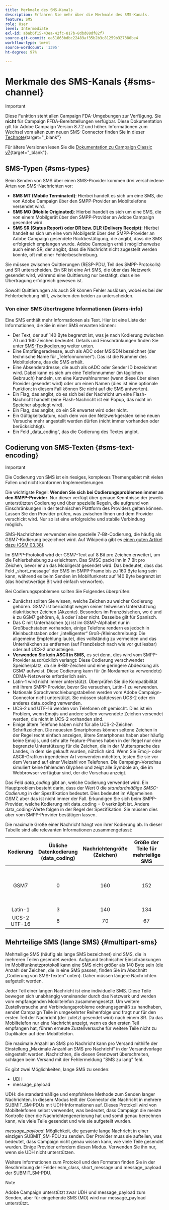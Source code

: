 ```yaml
---
title: Merkmale des SMS-Kanals
description: Erfahren Sie mehr über die Merkmale des SMS-Kanals.
feature: SMS
role: User
level: Intermediate
exl-id: abab6f15-43ea-42fc-817b-8dbd88df82f7
source-git-commit: ea51863bdbc22489af35b2b3c81259b327380be4
workflow-type: tm+mt
source-wordcount: '1395'
ht-degree: 97%

---
```


# Merkmale des SMS-Kanals {#sms-channel}

>[!IMPORTANT]
>
>Diese Funktion steht allen Campaign FDA-Umgebungen zur Verfügung. Sie **nicht** für Campaign FFDA-Bereitstellungen verfügbar. Diese Dokumentation gilt für Adobe Campaign Version 8.7.2 und höher. Informationen zum Wechsel vom alten zum neuen SMS-Connector finden Sie in dieser [Technote](https://experienceleague.adobe.com/docs/campaign/technotes-ac/tn-new/sms-migration){target="_blank"}
>
>Für ältere Versionen lesen Sie die [Dokumentation zu Campaign Classic v7](https://experienceleague.adobe.com/de/docs/campaign-classic/using/sending-messages/sending-messages-on-mobiles/sms-set-up/sms-set-up){target="_blank"}.

## SMS-Typen {#sms-types}

Beim Senden von SMS über einen SMS-Provider kommen drei verschiedene Arten von SMS-Nachrichten vor:

* **SMS MT (Mobile Terminated)**: Hierbei handelt es sich um eine SMS, die von Adobe Campaign über den SMPP-Provider an Mobiltelefone versendet wird.
* **SMS MO (Mobile Originated)**: Hierbei handelt es sich um eine SMS, die von einem Mobilgerät über den SMPP-Provider an Adobe Campaign gesendet wird.
* **SMS SR (Status Report) oder DR bzw. DLR (Delivery Receipt)**: Hierbei handelt es sich um eine vom Mobilgerät über den SMPP-Provider an Adobe Campaign gesendete Rückbestätigung, die angibt, dass die SMS erfolgreich empfangen wurde. Adobe Campaign erhält möglicherweise auch einen SR, der angibt, dass die Nachricht nicht zugestellt werden konnte, oft mit einer Fehlerbeschreibung.

Sie müssen zwischen Quittierungen (RESP-PDU, Teil des SMPP-Protokolls) und SR unterscheiden. Ein SR ist eine Art SMS, die über das Netzwerk gesendet wird, während eine Quittierung nur bestätigt, dass eine Übertragung erfolgreich gewesen ist.

Sowohl Quittierungen als auch SR können Fehler auslösen, wobei es bei der Fehlerbehebung hilft, zwischen den beiden zu unterscheiden.

### Von einer SMS übertragene Informationen  {#sms-info}

Eine SMS enthält mehr Informationen als Text. Hier ist eine Liste der Informationen, die Sie in einer SMS erwarten können:

* Der Text, der auf 140 Byte begrenzt ist, was je nach Kodierung zwischen 70 und 160 Zeichen bedeutet. Details und Einschränkungen finden Sie unter [SMS-Textkodierung](#sms-text-encoding) weiter unten.
* Eine Empfängeradresse, auch als ADC oder MSISDN bezeichnet (der technische Name für „Telefonnummer“). Das ist die Nummer des Mobiltelefons, das die SMS erhält.
* Eine Absenderadresse, die auch als oADC oder Sender ID bezeichnet wird. Dabei kann es sich um eine Telefonnummer (im täglichen Gebrauch) handeln, um eine Kurzwahlnummer (wenn diese über einen Provider gesendet wird) oder um einen Namen (dies ist eine optionale Funktion; in diesem Fall können Sie nicht auf die SMS antworten).
* Ein Flag, das angibt, ob es sich bei der Nachricht um eine Flash-Nachricht handelt (eine Flash-Nachricht ist ein Popup, das nicht im Speicher abgelegt wird).
* Ein Flag, das angibt, ob ein SR erwartet wird oder nicht.
* Ein Gültigkeitsdatum, nach dem von den Netzwerkgeräten keine neuen Versuche mehr angestellt werden dürfen (nicht immer vorhanden oder berücksichtigt).
* Ein Feld „data_coding“, das die Codierung des Textes angibt.

## Codierung von SMS-Texten {#sms-text-encoding}

>[!IMPORTANT]
>
>Die Codierung von SMS ist ein riesiges, komplexes Themengebiet mit vielen Fallen und nicht konformen Implementierungen.

Die wichtigste Regel: **Wenden Sie sich bei Codierungsproblemen immer an den SMPP-Provider**. Nur dieser verfügt über genaue Kenntnisse der jeweils unterstützten Codierung und über spezielle Regeln, die aufgrund von Einschränkungen in der technischen Plattform des Providers gelten können. Lassen Sie den Provider prüfen, was zwischen Ihnen und dem Provider verschickt wird. Nur so ist eine erfolgreiche und stabile Verbindung möglich.

SMS-Nachrichten verwenden eine spezielle 7-Bit-Codierung, die häufig als GSM7-Kodierung bezeichnet wird. Auf Wikipedia gibt es [einen guten Artikel dazu (GSM 03.38)](https://de.wikipedia.org/wiki/GSM_03.38).

Im SMPP-Protokoll wird der GSM7-Text auf 8 Bit pro Zeichen erweitert, um die Fehlerbehebung zu erleichtern. Das SMSC packt ihn in 7 Bit pro Zeichen, bevor er an das Mobilgerät gesendet wird. Das bedeutet, dass das Feld „short_message“ der SMS im SMPP-Frame bis zu 160 Byte lang sein kann, während es beim Senden im Mobilfunknetz auf 140 Byte begrenzt ist (das höchstwertige Bit wird einfach verworfen).

Bei Codierungsproblemen sollten Sie Folgendes überprüfen:
* Zunächst sollten Sie wissen, welche Zeichen zu welcher Codierung gehören. GSM7 ist berüchtigt wegen seiner teilweisen Unterstützung diakritischer Zeichen (Akzente). Besonders im Französischen, wo é und è zu GSM7 gehören, ê, â oder ï aber nicht. Dasselbe gilt für Spanisch.
* Das C mit Unterhäkchen (ç) ist im GSM7-Alphabet nur in Großbuchstaben vorhanden, einige Telefone rendern es jedoch in Kleinbuchstaben oder „intelligenter“ Groß-/Kleinschreibung: Die allgemeine Empfehlung lautet, dies vollständig zu vermeiden und das Unterhäkchen zu entfernen (auf Französisch nach wie vor gut lesbar) oder auf UCS-2 umzusteigen.
* **Verwenden Sie kein ASCII in SMS,** es sei denn, dies wird vom SMPP-Provider ausdrücklich verlangt: Diese Codierung verschwendet Speicherplatz, da sie 8-Bit-Zeichen und eine geringere Abdeckung als GSM7 aufweist. Diese Codierung kann für (in Nordamerika verwendete) CDMA-Netzwerke erforderlich sein.
* Latin-1 wird nicht immer unterstützt. Überprüfen Sie die Kompatibilität mit Ihrem SMPP-Provider, bevor Sie versuchen, Latin-1 zu verwenden.
* Nationale Sprachverschiebungstabellen werden vom Adobe Campaign-Connector nicht unterstützt. Sie müssen stattdessen UCS-2 oder ein anderes data_coding verwenden.
* UCS-2 und UTF-16 werden von Telefonen oft gemischt. Dies ist ein Problem, wenn Emojis und andere selten verwendete Zeichen versendet werden, die nicht in UCS-2 vorhanden sind.
* Einige ältere Telefone haben nicht für alle UCS-2-Zeichen Schriftzeichen. Die neuesten Smartphones können seltene Zeichen in der Regel recht einfach anzeigen, ältere Smartphones haben aber häufig keine Emojis, und sehr alte Feature-Phones haben in der Regel nur eine begrenzte Unterstützung für die Zeichen, die in der Muttersprache des Landes, in dem sie gekauft wurden, nützlich sind. Wenn Sie Emoji- oder ASCII-Grafiken irgendeiner Art verwenden möchten, testen Sie sie vor dem Versand auf einer Vielzahl von Telefonen. Die Campaign-Vorschau simuliert keine fehlenden Glyphen und zeigt alle Symbole an, die im Webbrowser verfügbar sind, der die Vorschau anzeigt.

Das Feld *data_coding* gibt an, welche Codierung verwendet wird. Ein Hauptproblem besteht darin, dass der Wert 0 die *standardmäßige SMSC-Codierung* in der Spezifikation bedeutet. Dies bedeutet im Allgemeinen GSM7, aber das ist nicht immer der Fall. Erkundigen Sie sich beim SMPP-Provider, welche Kodierung mit data_coding = 0 verknüpft ist. Andere data_coding-Werte folgen in der Regel der Spezifikation. Sie müssen dies aber vom SMPP-Provider bestätigen lassen.

Die maximale Größe einer Nachricht hängt von ihrer Kodierung ab. In dieser Tabelle sind alle relevanten Informationen zusammengefasst:

| Kodierung | Übliche Datenkodierung (data_coding) | Nachrichtengröße (Zeichen) | Größe der Teile für mehrteilige SMS | Verfügbare Zeichen |
|:-:|:-:|:-:|:-:|:-:|  
| GSM7 | 0 | 160 | 152 | GSM7-Standardzeichensatz + Erweiterung (erweiterte Zeichen benötigen 2 Zeichen) |
| Latin-1 | 3 | 140 | 134 | ISO-8859-1 |
| UCS-2 UTF-16 | 8 | 70 | 67 | Unicode (variiert von Telefon zu Telefon) |

## Mehrteilige SMS (lange SMS) {#multipart-sms}

Mehrteilige SMS (häufig als lange SMS bezeichnet) sind SMS, die in mehreren Teilen gesendet werden. Aufgrund technischer Einschränkungen im Mobilfunknetzprotokoll kann eine SMS nicht größer als 140 Byte sein (die Anzahl der Zeichen, die in eine SMS passen, finden Sie im Abschnitt „Codierung von SMS-Texten“ unten). Daher müssen längere Nachrichten aufgeteilt werden.

Jeder Teil einer langen Nachricht ist eine individuelle SMS. Diese Teile bewegen sich unabhängig voneinander durch das Netzwerk und werden vom empfangenden Mobiltelefon zusammengesetzt. Um weitere Zustellversuche und Verbindungsprobleme ordnungsgemäß zu handhaben, sendet Campaign Teile in umgekehrter Reihenfolge und fragt nur für den ersten Teil der Nachricht (der zuletzt gesendet wird) nach einem SR. Da das Mobiltelefon nur eine Nachricht anzeigt, wenn es den ersten Teil empfangen hat, führen erneute Zustellversuche für weitere Teile nicht zu Duplikaten auf dem Mobiltelefon.

Die maximale Anzahl an SMS pro Nachricht kann pro Versand mithilfe der Einstellung „Maximale Anzahl an SMS pro Nachricht“ in der Versandvorlage eingestellt werden. Nachrichten, die diesen Grenzwert überschreiten, schlagen beim Versand mit der Fehlermeldung &quot;SMS zu lang&quot; fehl.

Es gibt zwei Möglichkeiten, lange SMS zu senden:

* UDH
* message_payload

UDH: die standardmäßige und empfohlene Methode zum Senden langer Nachrichten. In diesem Modus teilt der Connector die Nachricht in mehrere SUBMIT_SM-PDUs mit UDH-Informationen auf. Dieses Protokoll wird von Mobiltelefonen selbst verwendet, was bedeutet, dass Campaign die meiste Kontrolle über die Nachrichtengenerierung hat und somit genau berechnen kann, wie viele Teile gesendet und wie sie aufgeteilt wurden.

*message_payload*: Möglichkeit, die gesamte lange Nachricht in einer einzigen SUBMIT_SM-PDU zu senden. Der Provider muss sie aufteilen, was bedeutet, dass Campaign nicht genau wissen kann, wie viele Teile gesendet wurden. Einige Provider erfordern diesen Modus. Verwenden Sie ihn nur, wenn sie UDH nicht unterstützen.

Weitere Informationen zum Protokoll und den Formaten finden Sie in der Beschreibung der Felder esm_class, short_message und message_payload der SUBMIT_SM-PDU.

>[!NOTE]
>
>Adobe Campaign unterstützt zwar UDH und message_payload zum Senden, aber für eingehende SMS (MO) wird nur message_payload unterstützt.
